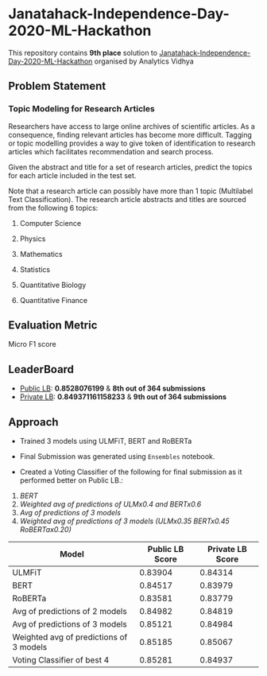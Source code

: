 # Janatahack-Independence-Day-2020-ML-Hackathon
 
This repository contains **9th place** solution to [Janatahack-Independence-Day-2020-ML-Hackathon](https://datahack.analyticsvidhya.com/contest/janatahack-independence-day-2020-ml-hackathon/) organised by Analytics Vidhya

## Problem Statement

### Topic Modeling for Research Articles

Researchers have access to large online archives of scientific articles. As a consequence, finding relevant articles has become more difficult. Tagging or topic modelling provides a way to give token of identification to research articles which facilitates recommendation and search process.

Given the abstract and title for a set of research articles, predict the topics for each article included in the test set.

Note that a research article can possibly have more than 1 topic (Multilabel Text Classification). The research article abstracts and titles are sourced from the following 6 topics:

1. Computer Science

2. Physics

3. Mathematics

4. Statistics

5. Quantitative Biology

6. Quantitative Finance

## Evaluation Metric 

  Micro F1 score
  
## LeaderBoard 

- [Public LB](https://datahack.analyticsvidhya.com/contest/janatahack-independence-day-2020-ml-hackathon/#LeaderBoard): **0.8528076199** & **8th out of 364 submissions**
- [Private LB](https://datahack.analyticsvidhya.com/contest/janatahack-independence-day-2020-ml-hackathon/#LeaderBoard): **0.849371161158233** & **9th out of 364 submissions**

  
## Approach

-  Trained 3 models using ULMFiT, BERT and RoBERTa 

- Final Submission was generated using `Ensembles`  notebook.

- Created a Voting Classifier of the following for final submission as it performed better on Public LB.:
1. *BERT* 
2. *Weighted avg of predictions of ULMx0.4 and BERTx0.6* 
3. *Avg of predictions of 3 models* 
4. *Weighted avg of predictions of 3 models (ULMx0.35 BERTx0.45 RoBERTax0.20)*  


| **Model**  | **Public LB  Score**| **Private LB Score** |  
|---|---|---|
| ULMFiT |0.83904|0.84314	|
| BERT |0.84517|0.83979	| 
| RoBERTa |0.83581|0.83779| 
|Avg of predictions of 2 models| 0.84982 | 0.84819 |
|Avg of predictions of 3 models| 0.85121 | 0.84984 |
|Weighted avg of predictions of 3 models| 0.85185 | 0.85067 |
|Voting Classifier of best 4|0.85281|0.84937|




